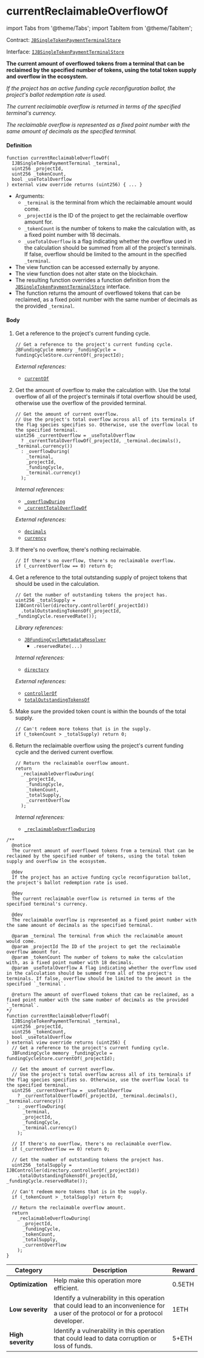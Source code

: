# currentReclaimableOverflowOf

import Tabs from '@theme/Tabs';
import TabItem from '@theme/TabItem';

Contract: [`JBSingleTokenPaymentTerminalStore`](/api/contracts/jbsingletokenpaymentterminalstore/README.md)​‌

Interface: [`IJBSingleTokenPaymentTerminalStore`](/api/interfaces/ijbsingletokenpaymentterminalstore.md)

<Tabs>
<TabItem value="Step by step" label="Step by step">

**The current amount of overflowed tokens from a terminal that can be reclaimed by the specified number of tokens, using the total token supply and overflow in the ecosystem.**

_If the project has an active funding cycle reconfiguration ballot, the project's ballot redemption rate is used._

_The current reclaimable overflow is returned in terms of the specified terminal's currency._

_The reclaimable overflow is represented as a fixed point number with the same amount of decimals as the specified terminal._

#### Definition

```
function currentReclaimableOverflowOf(
  IJBSingleTokenPaymentTerminal _terminal,
  uint256 _projectId,
  uint256 _tokenCount,
  bool _useTotalOverflow
) external view override returns (uint256) { ... }
```

* Arguments:
  * `_terminal` is the terminal from which the reclaimable amount would come.
  * `_projectId` is the ID of the project to get the reclaimable overflow amount for.
  * `_tokenCount` is the number of tokens to make the calculation with, as a fixed point number with 18 decimals.
  * `_useTotalOverflow` is a flag indicating whether the overflow used in the calculation should be summed from all of the project's terminals. If false, overflow should be limited to the amount in the specified `_terminal`.
* The view function can be accessed externally by anyone.
* The view function does not alter state on the blockchain.
* The resulting function overrides a function definition from the [`JBSingleTokenPaymentTerminalStore`](/api/interfaces/ijbsingletokenpaymentterminalstore.md) interface.
* The function returns the amount of overflowed tokens that can be reclaimed, as a fixed point number with the same number of decimals as the provided `_terminal`.

#### Body

1.  Get a reference to the project's current funding cycle.
    
    ```
    // Get a reference to the project's current funding cycle.
    JBFundingCycle memory _fundingCycle = fundingCycleStore.currentOf(_projectId);
    ```

    _External references:_

    * [`currentOf`](/api/contracts/jbfundingcyclestore/read/currentof.md)

2.  Get the amount of overflow to make the calculation with. Use the total overflow of all of the project's terminals if total overflow should be used, otherwise use the overflow of the provided terminal.

    ```
    // Get the amount of current overflow.
    // Use the project's total overflow across all of its terminals if the flag species specifies so. Otherwise, use the overflow local to the specified terminal.
    uint256 _currentOverflow = _useTotalOverflow
      ? _currentTotalOverflowOf(_projectId, _terminal.decimals(), _terminal.currency())
      : _overflowDuring(
        _terminal,
        _projectId,
        _fundingCycle,
        _terminal.currency()
      );
    ```

    _Internal references:_

    * [`_overflowDuring`](/api/contracts/jbsingletokenpaymentterminalstore/read/-_overflowduring.md)
    * [`_currentTotalOverflowOf`](/api/contracts/jbsingletokenpaymentterminalstore/read/-_currenttotaloverflowof.md)

    _External references:_

    * [`decimals`](/api/contracts/or-abstract/jbsingletokenpaymentterminal/properties/decimals.md)
    * [`currency`](/api/contracts/or-abstract/jbsingletokenpaymentterminal/properties/currency.md)

3.  If there's no overflow, there's nothing reclaimable.

    ```
    // If there's no overflow, there's no reclaimable overflow.
    if (_currentOverflow == 0) return 0;
    ```

4.  Get a reference to the total outstanding supply of project tokens that should be used in the calculation.

    ```
    // Get the number of outstanding tokens the project has.
    uint256 _totalSupply = IJBController(directory.controllerOf(_projectId))
      .totalOutstandingTokensOf(_projectId, _fundingCycle.reservedRate());
    ```

    _Library references:_

    * [`JBFundingCycleMetadataResolver`](/api/libraries/jbfundingcyclemetadataresolver.md)
      * `.reservedRate(...)`

    _Internal references:_

    * [`directory`](/api/contracts/jbsingletokenpaymentterminalstore/properties/directory.md)

    _External references:_

    * [`controllerOf`](/api/contracts/jbdirectory/properties/controllerof.md)
    * [`totalOutstandingTokensOf`](/api/contracts/or-controllers/jbcontroller/read/totaloutstandingtokensof.md)

5.  Make sure the provided token count is within the bounds of the total supply.

    ```
    // Can't redeem more tokens that is in the supply.
    if (_tokenCount > _totalSupply) return 0;
    ```

6.  Return the reclaimable overflow using the project's current funding cycle and the derived current overflow. 

    ```
    // Return the reclaimable overflow amount.
    return
      _reclaimableOverflowDuring(
        _projectId,
        _fundingCycle,
        _tokenCount,
        _totalSupply,
        _currentOverflow
      );
    ```

    _Internal references:_

    * [`_reclaimableOverflowDuring`](/api/contracts/jbsingletokenpaymentterminalstore/read/-_reclaimableoverflowduring.md)


</TabItem>

<TabItem value="Code" label="Code">

```
/**
  @notice
  The current amount of overflowed tokens from a terminal that can be reclaimed by the specified number of tokens, using the total token supply and overflow in the ecosystem.

  @dev 
  If the project has an active funding cycle reconfiguration ballot, the project's ballot redemption rate is used.

  @dev
  The current reclaimable overflow is returned in terms of the specified terminal's currency.

  @dev
  The reclaimable overflow is represented as a fixed point number with the same amount of decimals as the specified terminal.

  @param _terminal The terminal from which the reclaimable amount would come.
  @param _projectId The ID of the project to get the reclaimable overflow amount for.
  @param _tokenCount The number of tokens to make the calculation with, as a fixed point number with 18 decimals.
  @param _useTotalOverflow A flag indicating whether the overflow used in the calculation should be summed from all of the project's terminals. If false, overflow should be limited to the amount in the specified `_terminal`.

  @return The amount of overflowed tokens that can be reclaimed, as a fixed point number with the same number of decimals as the provided `_terminal`.
*/
function currentReclaimableOverflowOf(
  IJBSingleTokenPaymentTerminal _terminal,
  uint256 _projectId,
  uint256 _tokenCount,
  bool _useTotalOverflow
) external view override returns (uint256) {
  // Get a reference to the project's current funding cycle.
  JBFundingCycle memory _fundingCycle = fundingCycleStore.currentOf(_projectId);

  // Get the amount of current overflow.
  // Use the project's total overflow across all of its terminals if the flag species specifies so. Otherwise, use the overflow local to the specified terminal.
  uint256 _currentOverflow = _useTotalOverflow
    ? _currentTotalOverflowOf(_projectId, _terminal.decimals(), _terminal.currency())
    : _overflowDuring(
      _terminal,
      _projectId,
      _fundingCycle,
      _terminal.currency()
    );

  // If there's no overflow, there's no reclaimable overflow.
  if (_currentOverflow == 0) return 0;

  // Get the number of outstanding tokens the project has.
  uint256 _totalSupply = IJBController(directory.controllerOf(_projectId))
    .totalOutstandingTokensOf(_projectId, _fundingCycle.reservedRate());

  // Can't redeem more tokens that is in the supply.
  if (_tokenCount > _totalSupply) return 0;
  
  // Return the reclaimable overflow amount.
  return
    _reclaimableOverflowDuring(
      _projectId,
      _fundingCycle,
      _tokenCount,
      _totalSupply,
      _currentOverflow
    );
}
```

</TabItem>

<TabItem value="Bug bounty" label="Bug bounty">

| Category          | Description                                                                                                                            | Reward |
| ----------------- | -------------------------------------------------------------------------------------------------------------------------------------- | ------ |
| **Optimization**  | Help make this operation more efficient.                                                                                               | 0.5ETH |
| **Low severity**  | Identify a vulnerability in this operation that could lead to an inconvenience for a user of the protocol or for a protocol developer. | 1ETH   |
| **High severity** | Identify a vulnerability in this operation that could lead to data corruption or loss of funds.                                        | 5+ETH  |

</TabItem>
</Tabs>
